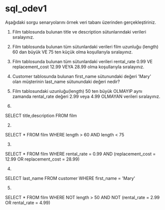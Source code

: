 # sql_odev1

Aşağıdaki sorgu senaryolarını örnek veri tabanı üzerinden gerçekleştiriniz.

1. Film tablosunda bulunan title ve description sütunlarındaki verileri sıralayınız.

2. Film tablosunda bulunan tüm sütunlardaki verileri film uzunluğu (length) 60 dan büyük VE 75 ten küçük olma koşullarıyla sıralayınız.

3. Film tablosunda bulunan tüm sütunlardaki verileri rental_rate 0.99 VE replacement_cost 12.99 VEYA 28.99 olma koşullarıyla sıralayınız.

4. Customer tablosunda bulunan first_name sütunundaki değeri 'Mary' olan müşterinin last_name sütunundaki değeri nedir?

5. Film tablosundaki uzunluğu(length) 50 ten büyük OLMAYIP aynı zamanda rental_rate değeri 2.99 veya 4.99 OLMAYAN verileri sıralayınız.

1.
SELECT title,description FROM film

2.
SELECT * FROM film 
WHERE length > 60 AND length < 75

3.
SELECT * FROM film 
WHERE rental_rate = 0.99 AND (replacement_cost = 12.99 OR replacement_cost = 28.99)

4.
SELECT last_name FROM customer 
WHERE first_name = 'Mary'

5.
SELECT * FROM film 
WHERE NOT length > 50 AND NOT (rental_rate = 2.99 OR rental_rate = 4.99)

